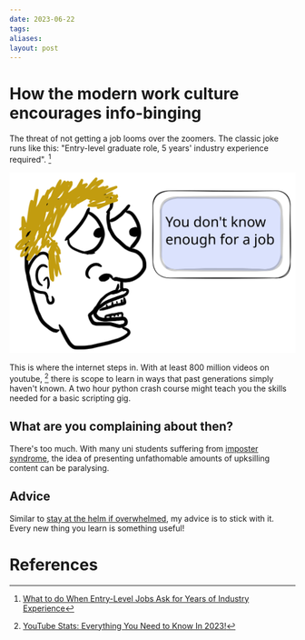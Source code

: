 ```yaml
---
date: 2023-06-22
tags: 
aliases: 
layout: post
---
```

# How the modern work culture encourages info-binging
The threat of not getting a job looms over the zoomers. The classic joke runs like this: "Entry-level graduate role, 5 years' industry experience required". [^1]

![](../assets/img/2023-06-22-mindfull-attachment.light.svg)

This is where the internet steps in. With at least 800 million videos on youtube, [^2] there is scope to learn in ways that past generations simply haven't known. A two hour python crash course might teach you the skills needed for a basic scripting gig.
## What are you complaining about then?
There's too much. With many uni students suffering from [imposter syndrome](https://en.wikipedia.org/wiki/Impostor_syndrome), the idea of presenting unfathomable amounts of upksilling content can be paralysing.

## Advice
Similar to [stay at the helm if overwhelmed](stay-at-the-helm-if-overwhelmed), my advice is to stick with it. Every new thing you learn is something useful!

# References
[^1]: [What to do When Entry-Level Jobs Ask for Years of Industry Experience](https://careersblog.uts.edu.au/entry-level-jobs-ask-years-industry-experience/)
[^2]: [YouTube Stats: Everything You Need to Know In 2023!](https://www.wyzowl.com/youtube-stats/#:~:text=There%20are%20at%20least%20800,content%20is%20being%20uploaded%20constantly.)